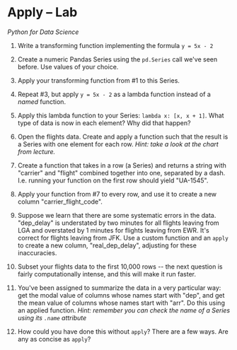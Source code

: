 # Apply – Lab
*Python for Data Science*

1. Write a transforming function implementing the formula `y = 5x - 2`

2. Create a numeric Pandas Series using the `pd.Series` call we've seen before. Use values of your choice.

3. Apply your transforming function from #1 to this Series.

4. Repeat #3, but apply `y = 5x - 2` as a lambda function instead of a *named* function.

5. Apply this lambda function to your Series: `lambda x: [x, x + 1]`.
What type of data is now in each element?
Why did that happen?

6. Open the flights data.
Create and apply a function such that the result is a Series with one element for each row.
*Hint: take a look at the chart from lecture.*

7. Create a function that takes in a row (a Series) and returns a string with "carrier" and "flight" combined together into one, separated by a dash. I.e. running your function on the first row should yield "UA-1545".

8. Apply your function from #7 to every row, and use it to create a new column "carrier_flight_code".

9. Suppose we learn that there are some systematic errors in the data. "dep_delay" is understated by two minutes for all flights leaving from LGA and overstated by 1 minutes for flights leaving from EWR.
It's correct for flights leaving from JFK.
Use a custom function and an `apply` to create a new column, "real_dep_delay", adjusting for these inaccuracies.

10. Subset your flights data to the first 10,000 rows -- the next question is fairly computationally intense, and this will make it run faster.

11. You've been assigned to summarize the data in a very particular way:
get the modal value of columns whose names start with "dep", and get the mean value of columns whose names start with "arr".
Do this using an applied function.
*Hint: remember you can check the name of a Series using its `.name` attribute*

12. How could you have done this without `apply`?
There are a few ways.
Are any as concise as `apply`?